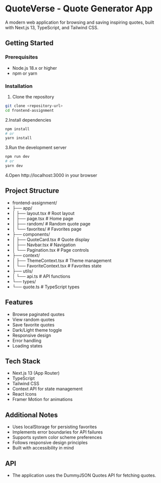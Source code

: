 # QuoteVerse - Quote Generator App

A modern web application for browsing and saving inspiring quotes, built with Next.js 13, TypeScript, and Tailwind CSS.

## Getting Started

### Prerequisites
- Node.js 18.x or higher
- npm or yarn

### Installation

1. Clone the repository
```bash
git clone <repository-url>
cd frontend-assignment
```

2.Install dependencies
```bash
npm install
# or
yarn install
```

3.Run the development server
```bash
npm run dev
# or
yarn dev
```

4.Open http://localhost:3000 in your browser

## Project Structure

* frontend-assignment/
* ├── app/
* │   ├── layout.tsx        # Root layout
* │   ├── page.tsx         # Home page
* │   ├── random/          # Random quote page
* │   └── favorites/       # Favorites page
* ├── components/
* │   ├── QuoteCard.tsx    # Quote display
* │   ├── Navbar.tsx       # Navigation
* │   └── Pagination.tsx   # Page controls
* ├── context/
* │   ├── ThemeContext.tsx # Theme management
* │   └── FavoriteContext.tsx # Favorites state
* ├── utils/
* │   └── api.ts          # API functions
* └── types/
*    └── quote.ts        # TypeScript types


## Features

* Browse paginated quotes
* View random quotes
* Save favorite quotes
* Dark/Light theme toggle
* Responsive design
* Error handling
* Loading states

## Tech Stack
* Next.js 13 (App Router)
* TypeScript
* Tailwind CSS
* Context API for state management
* React Icons
* Framer Motion for animations


## Additional Notes
* Uses localStorage for persisting favorites
* Implements error boundaries for API failures
* Supports system color scheme preferences
* Follows responsive design principles
* Built with accessibility in mind

## API
* The application uses the DummyJSON Quotes API for fetching quotes.